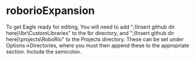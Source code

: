 roborioExpansion
================
To get Eagle ready for editing, You will need to add ";(Insert github dir here)\lbr\CustomLibraries" to the lbr directory,
and ";(Insert github dir here)\projects\RoboRio" to the Projects directory.
These can be set under Options->Directories, where you must then append these to
the appropriate section. Include the semicolon.
